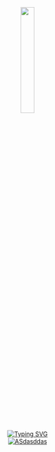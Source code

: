 <!-- 
- You must be very curious to come all this way? 
- Well, then let me just say that the truth is crazy. 
-->
<div align="center">
<img width="25%" src="https://media.discordapp.net/attachments/1092866670084763670/1190726886054166601/work.png?ex=65a2d9d4&is=659064d4&hm=24bd1a33540083e99602fc0f0c6f82ad64ebb57e75badd8f92a6777c0d1d9734&=&format=webp&quality=lossless"><br>
<a href="https://git.io/typing-svg"><img src="https://readme-typing-svg.demolab.com?font=TT+Lakes&weight=600&duration=500&pause=1000&color=FFFFFF&center=true&vCenter=true&random=true&width=600&lines='nothing+left+to+lose;everything+ends%2C+life+doesn't.;relentless+journeys+empty+passions'" alt="Typing SVG" /></a>
</div>

<div align="center">
  <a href="https://open.spotify.com/user/y9sw9p6pnjlj15w60s325r66s" target="_blank">
    <img src="https://luk4x-spotify-readme.vercel.app/api?theme=dark&scan=true" alt="ASdasddas" />
  </a>
</div>

